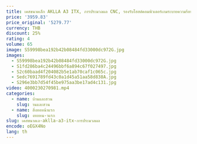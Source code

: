 ```yaml
---
title: เคสขนาดเล็ก AKLLA A3 ITX, การประมวลผล CNC, รองรับโฮสต์คอมพิวเตอร์เกมระบายความร้อนด้วยน้ํา 120 โฮสต์
price: '3959.83'
price_original: '5279.77'
currency: THB
discount: 25%
rating: 4
volume: 65
image: S59998bea192b42b08484fd33000dc972G.jpg
images:
  - S59998bea192b42b08484fd33000dc972G.jpg
  - S1fd286ba4c24496bbf6a894c67f027497.jpg
  - S2c60baad4f204082b5e1ab70caf1c065c.jpg
  - Sedc7691789fd43c0a1d45a51aa58d838A.jpg
  - S296e3bb7d54f45be975aa3be17ad4c131.jpg
video: 4000230270981.mp4
categories:
  - name: บ้านและสวน
    slug: านและสวน
  - name: สิ่งทอหน้าแรก
    slug: งทอหน-าแรก
slug: เคสขนาดเล-aklla-a3-itx-การประมวลผล
encode: oEGX4No
lang: th
---
```

  